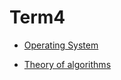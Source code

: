 # Term4

+ [Operating System](https://github.com/liub0v/BSU-labs/tree/master/OS)

+ [Theory of algorithms](https://github.com/liub0v/BSU-labs/tree/master/TA)
